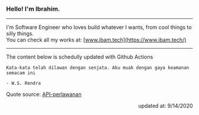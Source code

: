 <h3>Hello! I'm Ibrahim.</h3>

---

I'm Software Engineer who loves build whatever I wants, from cool things to silly things. <br>
You can check all my works at: [www.ibam.tech](https://www.ibam.tech/)

---

The content below is schedully updated with Github Actions

    Kata-kata telah dilawan dengan senjata. Aku muak dengan gaya keamanan semacam ini

    - W.S. Rendra

Quote source: [API-perlawanan](https://github.com/ibamibrhm/api-perlawanan)

<div dir="rtl">
updated at: 9/14/2020
</div>